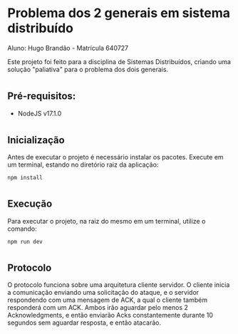 # Problema dos 2 generais em sistema distribuído

Aluno: Hugo Brandão - Matrícula 640727

Este projeto foi feito para a disciplina de Sistemas Distribuídos, criando uma solução "paliativa" para o problema dos dois generais.

#
## Pré-requisitos:
- NodeJS v17.1.0

#
## Inicialização
Antes de executar o projeto é necessário instalar os pacotes. Execute em um terminal, estando no diretório raiz da aplicação:

    npm install

#
## Execução
Para executar o projeto, na raiz do mesmo em um terminal, utilize o comando:

    npm run dev

#
## Protocolo
O protocolo funciona sobre uma arquitetura cliente servidor.
O cliente inicia a comunicação enviando uma solicitação do ataque, e o servidor respondendo com uma mensagem de ACK, a qual o cliente também responderá com um ACK. Ambos irão aguardar pelo menos 2 Acknowledgments, e então enviarão Acks constantemente durante 10 segundos sem aguardar resposta, e então atacarão.

